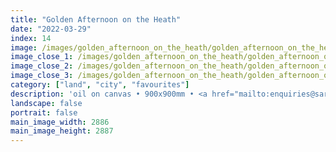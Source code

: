 ```yaml
---
title: "Golden Afternoon on the Heath"
date: "2022-03-29"
index: 14
image: /images/golden_afternoon_on_the_heath/golden_afternoon_on_the_heath.jpg
image_close_1: /images/golden_afternoon_on_the_heath/golden_afternoon_on_the_heath_close_1.jpg
image_close_2: /images/golden_afternoon_on_the_heath/golden_afternoon_on_the_heath_close_3.jpg
image_close_3: /images/golden_afternoon_on_the_heath/golden_afternoon_on_the_heath_close_2.jpg
category: ["land", "city", "favourites"]
description: 'oil on canvas • 900x900mm • <a href="mailto:enquiries@sarahanneartist.com" target="_blank" rel="noopener noreferrer">enquire</a>'
landscape: false
portrait: false
main_image_width: 2886
main_image_height: 2887
---
```

